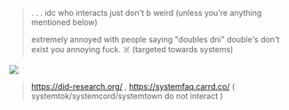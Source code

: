 > . . . idc who interacts just don't b weird (unless you're anything mentioned below)
>
> 
>extremely annoyed with people saying "doubles dni" double's don't exist you annoying fuck. ☠️ (targeted towards systems)


 ![](https://64.media.tumblr.com/b847b6b198dfe04517533363c842b6af/eccd2e057b1ed36d-69/s400x600/8a162fa6539b6ccb30e31b9bb6a8ae9d3375d2bb.gifv)
 
> https://did-research.org/ , https://systemfaq.carrd.co/ ( systemtok/systemcord/systemtown do not interact )
